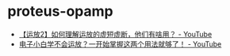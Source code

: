proteus-opamp
=============
- [【运放2】如何理解运放的虚短虚断，他们有啥用？ - YouTube](https://www.youtube.com/watch?v=UMA-9ioQUkI)
- [电子小白学不会运放？一开始掌握这两个用法就够了！ - YouTube](https://www.youtube.com/watch?v=NHCXr5jiurw)


